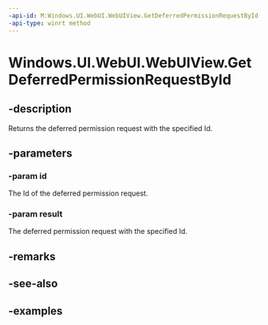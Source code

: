 ```yaml
---
-api-id: M:Windows.UI.WebUI.WebUIView.GetDeferredPermissionRequestById(System.UInt32,Windows.Web.UI.WebViewControlDeferredPermissionRequest@)
-api-type: winrt method
---
```


<!-- Method syntax.
public void WebUIView.GetDeferredPermissionRequestById(UInt32 id, WebViewControlDeferredPermissionRequest result)
-->

# Windows.UI.WebUI.WebUIView.GetDeferredPermissionRequestById

## -description
Returns the deferred permission request with the specified Id.

## -parameters
### -param id
The Id of the deferred permission request.

### -param result
The deferred permission request with the specified Id.

## -remarks

## -see-also

## -examples

